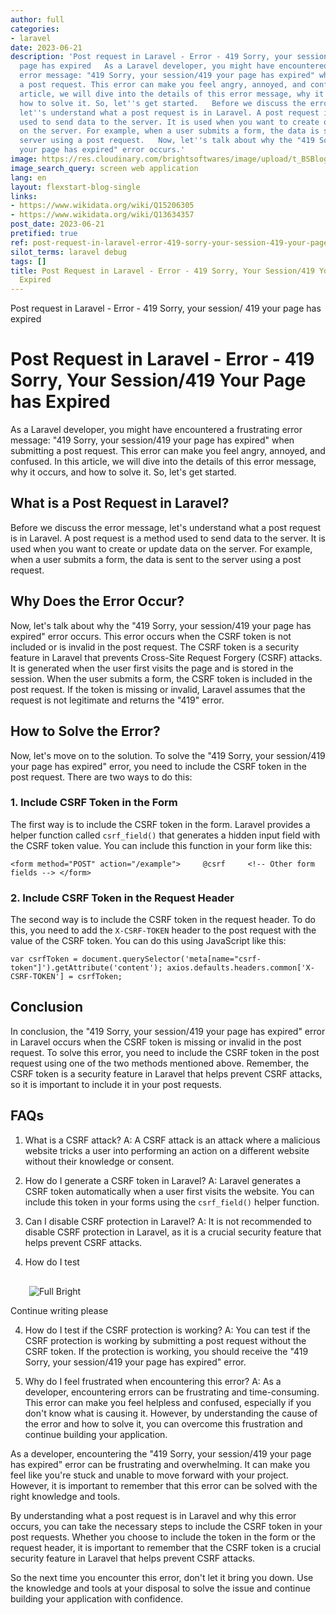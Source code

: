```yaml
---
author: full
categories:
- laravel
date: 2023-06-21
description: 'Post request in Laravel - Error - 419 Sorry, your session/ 419 your
  page has expired   As a Laravel developer, you might have encountered a frustrating
  error message: "419 Sorry, your session/419 your page has expired" when submitting
  a post request. This error can make you feel angry, annoyed, and confused. In this
  article, we will dive into the details of this error message, why it occurs, and
  how to solve it. So, let''s get started.   Before we discuss the error message,
  let''s understand what a post request is in Laravel. A post request is a method
  used to send data to the server. It is used when you want to create or update data
  on the server. For example, when a user submits a form, the data is sent to the
  server using a post request.   Now, let''s talk about why the "419 Sorry, your session/419
  your page has expired" error occurs.'
image: https://res.cloudinary.com/brightsoftwares/image/upload/t_BSBlogImage/v1/brightsoftwares.com.blog/7okkFhxrxNw
image_search_query: screen web application
lang: en
layout: flexstart-blog-single
links:
- https://www.wikidata.org/wiki/Q15206305
- https://www.wikidata.org/wiki/Q13634357
post_date: 2023-06-21
pretified: true
ref: post-request-in-laravel-error-419-sorry-your-session-419-your-page-has-expired
silot_terms: laravel debug
tags: []
title: Post Request in Laravel - Error - 419 Sorry, Your Session/419 Your Page has
  Expired
---
```


Post request in Laravel - Error - 419 Sorry, your session/ 419 your page has expired

# Post Request in Laravel - Error - 419 Sorry, Your Session/419 Your Page has Expired

As a Laravel developer, you might have encountered a frustrating error message: "419 Sorry, your session/419 your page has expired" when submitting a post request. This error can make you feel angry, annoyed, and confused. In this article, we will dive into the details of this error message, why it occurs, and how to solve it. So, let's get started.

## What is a Post Request in Laravel?

Before we discuss the error message, let's understand what a post request is in Laravel. A post request is a method used to send data to the server. It is used when you want to create or update data on the server. For example, when a user submits a form, the data is sent to the server using a post request.

## Why Does the Error Occur?

Now, let's talk about why the "419 Sorry, your session/419 your page has expired" error occurs. This error occurs when the CSRF token is not included or is invalid in the post request. The CSRF token is a security feature in Laravel that prevents Cross-Site Request Forgery (CSRF) attacks. It is generated when the user first visits the page and is stored in the session. When the user submits a form, the CSRF token is included in the post request. If the token is missing or invalid, Laravel assumes that the request is not legitimate and returns the "419" error.

## How to Solve the Error?

Now, let's move on to the solution. To solve the "419 Sorry, your session/419 your page has expired" error, you need to include the CSRF token in the post request. There are two ways to do this:

### 1. Include CSRF Token in the Form

The first way is to include the CSRF token in the form. Laravel provides a helper function called `csrf_field()` that generates a hidden input field with the CSRF token value. You can include this function in your form like this:



`<form method="POST" action="/example">     @csrf     <!-- Other form fields --> </form>`

### 2. Include CSRF Token in the Request Header

The second way is to include the CSRF token in the request header. To do this, you need to add the `X-CSRF-TOKEN` header to the post request with the value of the CSRF token. You can do this using JavaScript like this:



`var csrfToken = document.querySelector('meta[name="csrf-token"]').getAttribute('content'); axios.defaults.headers.common['X-CSRF-TOKEN'] = csrfToken;`

## Conclusion

In conclusion, the "419 Sorry, your session/419 your page has expired" error in Laravel occurs when the CSRF token is missing or invalid in the post request. To solve this error, you need to include the CSRF token in the post request using one of the two methods mentioned above. Remember, the CSRF token is a security feature in Laravel that helps prevent CSRF attacks, so it is important to include it in your post requests.

## FAQs

1.  What is a CSRF attack? A: A CSRF attack is an attack where a malicious website tricks a user into performing an action on a different website without their knowledge or consent.
    
2.  How do I generate a CSRF token in Laravel? A: Laravel generates a CSRF token automatically when a user first visits the website. You can include this token in your forms using the `csrf_field()` helper function.
    
3.  Can I disable CSRF protection in Laravel? A: It is not recommended to disable CSRF protection in Laravel, as it is a crucial security feature that helps prevent CSRF attacks.
    
4.  How do I test
    

![](data:image/svg+xml,%3csvg%20xmlns=%27http://www.w3.org/2000/svg%27%20version=%271.1%27%20width=%2730%27%20height=%2730%27/%3e)![Full Bright](https://chat.openai.com/_next/image?url=https%3A%2F%2Flh3.googleusercontent.com%2Fa%2FAGNmyxZW1bm17GGxeKnZvNIeq9WloDUSy05B9sX8lC4X6Q%3Ds96-c&w=64&q=75)

Continue writing please

4.  How do I test if the CSRF protection is working? A: You can test if the CSRF protection is working by submitting a post request without the CSRF token. If the protection is working, you should receive the "419 Sorry, your session/419 your page has expired" error.
    
5.  Why do I feel frustrated when encountering this error? A: As a developer, encountering errors can be frustrating and time-consuming. This error can make you feel helpless and confused, especially if you don't know what is causing it. However, by understanding the cause of the error and how to solve it, you can overcome this frustration and continue building your application.
    

As a developer, encountering the "419 Sorry, your session/419 your page has expired" error can be frustrating and overwhelming. It can make you feel like you're stuck and unable to move forward with your project. However, it is important to remember that this error can be solved with the right knowledge and tools.

By understanding what a post request is in Laravel and why this error occurs, you can take the necessary steps to include the CSRF token in your post requests. Whether you choose to include the token in the form or the request header, it is important to remember that the CSRF token is a crucial security feature in Laravel that helps prevent CSRF attacks.

So the next time you encounter this error, don't let it bring you down. Use the knowledge and tools at your disposal to solve the issue and continue building your application with confidence.